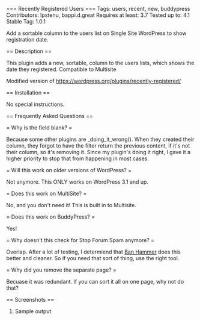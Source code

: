 === Recently Registered Users ===
Tags: users, recent, new, buddypress
Contributors: Ipstenu, bappi.d.great
Requires at least: 3.7
Tested up to: 4.1
Stable Tag: 1.0.1


Add a sortable column to the users list on Single Site WordPress to show registration date.

== Description ==

This plugin adds a new, sortable, column to the users lists, which shows the date they registered.  Compatible to Multisite


Modified version of https://wordpress.org/plugins/recently-registered/

== Installation ==

No special instructions.

== Frequently Asked Questions ==

= Why is the field blank? =

Because some other plugins are _doing_it_wrong(). When they created their column, they forgot to have the filter return the previous content, if it's not their column, so it's removing it. Since my plugin's doing it right, I gave it a higher priority to stop that from happening in most cases.

= Will this work on older versions of WordPress? =

Not anymore.  This ONLY works on WordPress 3.1 and up.

= Does this work on MultiSite? =

No, and you don't need it! This is built in to Multisite.

= Does this work on BuddyPress? =

Yes!

= Why doesn't this check for Stop Forum Spam anymore? =

Overlap.  After a lot of testing, I determiend that [Ban Hammer](http://wordpress.org/extend/plugins/ban-hammer/) does this better and cleaner.  So if you need that sort of thing, use the right tool.

= Why did you remove the separate page? =

Becuase it was redundant.  If you can sort it all on one page, why not do that?

== Screenshots ==

1. Sample output
